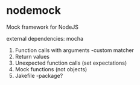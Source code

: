 nodemock
========

Mock framework for NodeJS

external dependencies:
mocha

1. Function calls with arguments
  -custom matcher
2. Return values
3. Unexpected function calls (set expectations)
4. Mock functions (not objects)
5. Jakefile
  -package?
